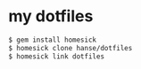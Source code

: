# my dotfiles

```bash
$ gem install homesick
$ homesick clone hanse/dotfiles
$ homesick link dotfiles
```
